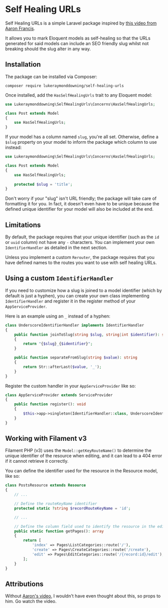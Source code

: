 # Self Healing URLs

Self Healing URLs is a simple Laravel package inspired by [this video from Aaron Francis](https://www.youtube.com/watch?v=a6lnfyES-LA&t=554s).

It allows you to mark Eloquent models as self-healing so that the URLs generated for said
models can include an SEO friendly slug whilst not breaking should the slug alter in any way.

## Installation

The package can be installed via Composer:

```
composer require lukeraymonddowning/self-healing-urls
```

Once installed, add the `HasSelfHealingUrls` trait to any Eloquent model:

```php
use Lukeraymonddowning\SelfHealingUrls\Concerns\HasSelfHealingUrls;

class Post extends Model
{
    use HasSelfHealingUrls;
}
```

If your model has a column named `slug`, you're all set. Otherwise, define
a `$slug` property on your model to inform the package which column to use instead:

```php
use Lukeraymonddowning\SelfHealingUrls\Concerns\HasSelfHealingUrls;

class Post extends Model
{
    use HasSelfHealingUrls;
    
    protected $slug = 'title';
}
```

Don't worry if your "slug" isn't URL friendly; the package will take care of
formatting it for you. In fact, it doesn't even have to be unique because the
defined unique identifier for your model will also be included at the end.

## Limitations

By default, the package requires that your unique identifier (such as the `id` or `uuid` column)
not have any `-` characters. You can implement your own `IdentifierHandler` as detailed in the next section.

Unless you implement a custom `Rerouter`, the package requires that you have
defined names to the routes you want to use with self healing URLs.

## Using a custom `IdentifierHandler`

If you need to customize how a slug is joined to a model identifier (which by default is just a hyphen),
you can create your own class implementing `IdentifierHandler` and register it in the register
method of your `AppServiceProvider`.

Here is an example using an `_` instead of a hyphen:

```php
class UnderscoreIdentifierHandler implements IdentifierHandler
{
    public function joinToSlug(string $slug, string|int $identifier): string
    {
        return "{$slug}_{$identifier}";
    }

    public function separateFromSlug(string $value): string
    {
        return Str::afterLast($value, '_');
    }
}
```

Register the custom handler in your `AppServiceProvider` like so:

```php
class AppServiceProvider extends ServiceProvider
{
    public function register(): void
    {
        $this->app->singleton(IdentifierHandler::class, UnderscoreIdentifierHandler::class);
    }
}
```

## Working with Filament v3

Filament PHP (v3) uses the `Model::getKeyRouteName()` to determine the unique identifier of the resource when editing, and it can lead to a 404 error if it cannot retrieve it correctly.

You can define the identifier used for the resource in the Resource model, like so:

```php
class PostsResource extends Resource
{
    // ...

    // Define the routeKeyName identifier
    protected static ?string $recordRouteKeyName = 'id';

    // ...

    // Define the column field used to identify the resource in the edit route
    public static function getPages(): array
    {
        return [
            'index' => Pages\ListCategories::route('/'),
            'create' => Pages\CreateCategories::route('/create'),
            'edit' => Pages\EditCategories::route('/{record:id}/edit'),
        ];
    }
}
```



## Attributions

Without [Aaron's video](https://www.youtube.com/watch?v=a6lnfyES-LA&t=554s), I wouldn't have even thought about this, so props to him. Go watch the video.

